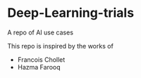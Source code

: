 # Deep-Learning-trials
A repo of AI use cases

This repo is inspired by the works of
 - Francois Chollet
 - Hazma Farooq

